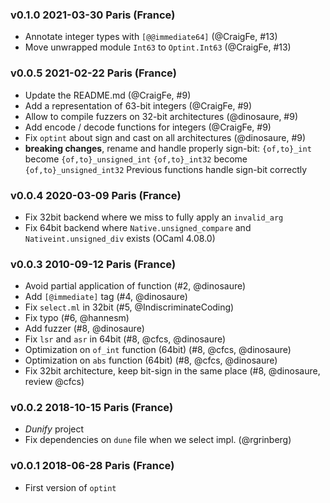 ### v0.1.0 2021-03-30 Paris (France)

- Annotate integer types with `[@@immediate64]` (@CraigFe, #13)
- Move unwrapped module `Int63` to `Optint.Int63` (@CraigFe, #13)

### v0.0.5 2021-02-22 Paris (France)

- Update the README.md (@CraigFe, #9)
- Add a representation of 63-bit integers (@CraigFe, #9)
- Allow to compile fuzzers on 32-bit architectures (@dinosaure, #9)
- Add encode / decode functions for integers (@CraigFe, #9)
- Fix `optint` about sign and cast on all architectures (@dinosaure, #9)
- **breaking changes**, rename and handle properly sign-bit:
  `{of,to}_int` become `{of,to}_unsigned_int`
  `{of,to}_int32` become `{of,to}_unsigned_int32`
  Previous functions handle sign-bit correctly

### v0.0.4 2020-03-09 Paris (France)

- Fix 32bit backend where we miss to fully apply
  an `invalid_arg`
- Fix 64bit backend where `Native.unsigned_compare`
  and `Nativeint.unsigned_div` exists (OCaml 4.08.0)

### v0.0.3 2010-09-12 Paris (France)

- Avoid partial application of function (#2, @dinosaure)
- Add `[@immediate]` tag (#4, @dinosaure)
- Fix `select.ml` in 32bit (#5, @IndiscriminateCoding)
- Fix typo (#6, @hannesm)
- Add fuzzer (#8, @dinosaure)
- Fix `lsr` and `asr` in 64bit (#8, @cfcs, @dinosaure)
- Optimization on `of_int` function (64bit) (#8, @cfcs, @dinosaure)
- Optimization on `abs` function (64bit) (#8, @cfcs, @dinosaure)
- Fix 32bit architecture, keep bit-sign in the same place (#8, @dinosaure, review @cfcs)

### v0.0.2 2018-10-15 Paris (France)

- _Dunify_ project
- Fix dependencies on `dune` file when we select impl. (@rgrinberg)

### v0.0.1 2018-06-28 Paris (France)

- First version of `optint`

